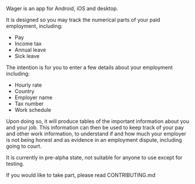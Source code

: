 Wager is an app for Android, iOS and desktop.

It is designed so you may track the numerical parts of your paid employment, including:
* Pay
* Income tax
* Annual leave
* Sick leave

The intention is for you to enter a few details about your employment including:
* Hourly rate
* Country
* Employer name
* Tax number
* Work schedule

Upon doing so, it will produce tables of the important information about you and your job. This information can then be used to keep track of your pay and other work information, to understand if and how much your employer is not being honest and as evidence in an employment dispute, including going to court.

It is currently in pre-alpha state, not suitable for anyone to use except for testing.

If you would like to take part, please read CONTRIBUTING.md
